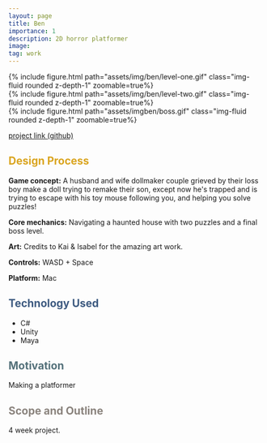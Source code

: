 ```yaml
---
layout: page
title: Ben
importance: 1
description: 2D horror platformer
image: 
tag: work
---
```




<div class="row mt-3">
<div class="col-sm mt-3 mt-md-0">
        {% include figure.html path="assets/img/ben/level-one.gif" class="img-fluid rounded z-depth-1" zoomable=true%}
    </div>
    <div class="col-sm mt-3 mt-md-0">
        {% include figure.html path="assets/img/ben/level-two.gif" class="img-fluid rounded z-depth-1" zoomable=true%}
    </div>
    <div class="col-sm mt-3 mt-md-0">
        {% include figure.html path="assets/imgben/boss.gif" class="img-fluid rounded z-depth-1" zoomable=true%}
    </div>
</div>

[project link (github)](https://github.com/ayaalsabahi/project02-GDPP)

## <span style="color: #daa520;"> Design Process </span>

**Game concept:** 
A husband and wife dollmaker couple grieved by their loss boy make a doll trying to remake their son, except now he's trapped and is trying to escape with his toy mouse following you, and helping you solve puzzles!

**Core mechanics:**
Navigating a haunted house with two puzzles and a final boss level. 

**Art:**
Credits to Kai & Isabel for the amazing art work. 

**Controls:** 
WASD + Space

**Platform:** 
Mac 

## <span style="color: #3d5a80;">Technology Used</span>
- C#
- Unity
- Maya

## <span style="color: #54717a;">Motivation</span>
Making a platformer

## <span style="color: #8a837d;">Scope and Outline</span>
4 week project. 